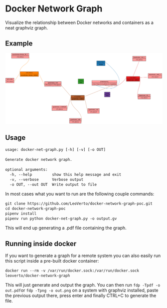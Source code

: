 # Docker Network Graph

Visualize the relationship between Docker networks and containers
as a neat graphviz graph.


## Example
![example graph](example.png)

## Usage
    usage: docker-net-graph.py [-h] [-v] [-o OUT]

    Generate docker network graph.
    
    optional arguments:
      -h, --help         show this help message and exit
      -v, --verbose      Verbose output
      -o OUT, --out OUT  Write output to file

In most cases what you want to run are the following couple commands:

    git clone https://github.com/LeoVerto/docker-network-graph-poc.git
    cd docker-network-graph-poc
    pipenv install
    pipenv run python docker-net-graph.py -o output.gv

This will end up generating a .pdf file containing the graph.

## Running inside docker
If you want to generate a graph for a remote system you can also easily
run this script inside a pre-built docker container:
    
    docker run --rm -v /var/run/docker.sock:/var/run/docker.sock leoverto/docker-network-graph

This will just generate and output the graph. You can then run
`fdp -Tpdf -o out.pdf`or `fdp -Tpng -o out.png` on a system with
graphviz installed, paste the previous output there, press enter
and finally CTRL+C to generate the file.